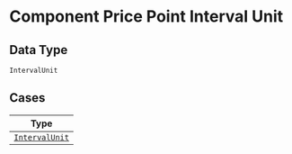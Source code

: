 
# Component Price Point Interval Unit

## Data Type

`IntervalUnit`

## Cases

| Type |
|  --- |
| [`IntervalUnit`](../../../doc/models/interval-unit.md) |

